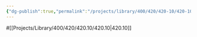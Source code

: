 ```yaml
---
{"dg-publish":true,"permalink":"/projects/library/400/420/420-10/420-10/","noteIcon":"0","created":"2024-01-29T12:44:23.945+09:00","updated":"2024-02-05T10:53:07.681+09:00"}
---
```


#[[Projects/Library/400/420/420.10/420.10\|420.10]]

